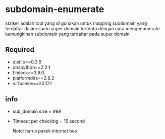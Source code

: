 # subdomain-enumerate

stalker adalah tool yang di gunakan untuk mapping subdomain yang terdaftar dalam suatu super domain tertentu dengan cara mengenumerate kemungkinan subdomain yang terdaftar pada super domain.

## Required

- distlib==0.3.6
- dnspython==2.2.1
- filelock==3.9.0
- platformdirs==2.6.2
- virtualenv==20.17.1

## info  

- sub_domain size = 999
- Timeout per checking = 15 second
  
    Note:
        harus pakek internet bos
